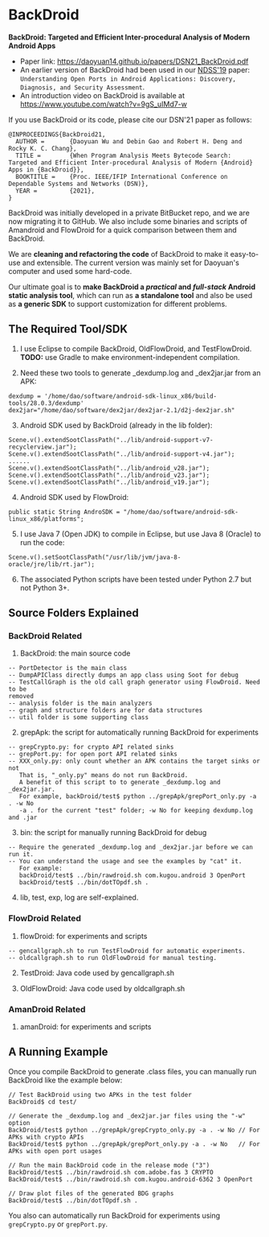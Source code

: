 # BackDroid

**BackDroid: Targeted and Efficient Inter-procedural Analysis of Modern Android Apps**
* Paper link: https://daoyuan14.github.io/papers/DSN21_BackDroid.pdf
* An earlier version of BackDroid had been used in our [NDSS'19](https://daoyuan14.github.io/papers/NDSS19_OpenPort.pdf) paper: ```Understanding Open Ports in Android Applications: Discovery, Diagnosis, and Security Assessment```.
* An introduction video on BackDroid is available at https://www.youtube.com/watch?v=9gS_uIMd7-w

If you use BackDroid or its code, please cite our DSN'21 paper as follows:
```
@INPROCEEDINGS{BackDroid21,
  AUTHOR =       {Daoyuan Wu and Debin Gao and Robert H. Deng and Rocky K. C. Chang},
  TITLE =        {When Program Analysis Meets Bytecode Search: Targeted and Efficient Inter-procedural Analysis of Modern {Android} Apps in {BackDroid}},
  BOOKTITLE =    {Proc. IEEE/IFIP International Conference on Dependable Systems and Networks (DSN)},
  YEAR =         {2021},
}
```

BackDroid was initially developed in a private BitBucket repo, and we are now migrating it to GitHub.
We also include some binaries and scripts of Amandroid and FlowDroid for a quick comparison between them and BackDroid.

We are **cleaning and refactoring the code** of BackDroid to make it easy-to-use and extensible.
The current version was mainly set for Daoyuan's computer and used some hard-code.

Our ultimate goal is to **make BackDroid a *practical* and *full-stack* Android static analysis tool**, which can run as **a standalone tool** and also be used as **a generic SDK** to support customization for different problems.


## The Required Tool/SDK

1. I use Eclipse to compile BackDroid, OldFlowDroid, and TestFlowDroid.<br>
**TODO:** use Gradle to make environment-independent compilation.

2. Need these two tools to generate _dexdump.log and _dex2jar.jar from an APK:
```
dexdump = '/home/dao/software/android-sdk-linux_x86/build-tools/28.0.3/dexdump'
dex2jar="/home/dao/software/dex2jar/dex2jar-2.1/d2j-dex2jar.sh"
```

3. Android SDK used by BackDroid (already in the lib folder):
```
Scene.v().extendSootClassPath("../lib/android-support-v7-recyclerview.jar");
Scene.v().extendSootClassPath("../lib/android-support-v4.jar");
......
Scene.v().extendSootClassPath("../lib/android_v28.jar");
Scene.v().extendSootClassPath("../lib/android_v23.jar");
Scene.v().extendSootClassPath("../lib/android_v19.jar");
```

4. Android SDK used by FlowDroid:
```
public static String AndroSDK = "/home/dao/software/android-sdk-linux_x86/platforms";
```

5. I use Java 7 (Open JDK) to compile in Eclipse, but use Java 8 (Oracle) to run the code:
```
Scene.v().setSootClassPath("/usr/lib/jvm/java-8-oracle/jre/lib/rt.jar");
```

6. The associated Python scripts have been tested under Python 2.7 but not Python 3+.


## Source Folders Explained

### BackDroid Related
1. BackDroid: the main source code
```
-- PortDetector is the main class
-- DumpAPIClass directly dumps an app class using Soot for debug
-- TestCallGraph is the old call graph generator using FlowDroid. Need to be
removed
-- analysis folder is the main analyzers
-- graph and structure folders are for data structures
-- util folder is some supporting class
```

2. grepApk: the script for automatically running BackDroid for experiments
```
-- grepCrypto.py: for crypto API related sinks
-- grepPort.py: for open port API related sinks
-- XXX_only.py: only count whether an APK contains the target sinks or not
   That is, "_only.py" means do not run BackDroid.
   A benefit of this script to to generate _dexdump.log and _dex2jar.jar.
   For example, backDroid/test$ python ../grepApk/grepPort_only.py -a . -w No         
   -a . for the current "test" folder; -w No for keeping dexdump.log and .jar
```

3. bin: the script for manually running BackDroid for debug
```
-- Require the generated _dexdump.log and _dex2jar.jar before we can run it.
-- You can understand the usage and see the examples by "cat" it.
   For example:
   backDroid/test$ ../bin/rawdroid.sh com.kugou.android 3 OpenPort
   backDroid/test$ ../bin/dotTOpdf.sh .
```

4. lib, test, exp, log are self-explained.

### FlowDroid Related
1. flowDroid: for experiments and scripts
```
-- gencallgraph.sh to run TestFlowDroid for automatic experiments.
-- oldcallgraph.sh to run OldFlowDroid for manual testing.
```

2. TestDroid: Java code used by gencallgraph.sh

3. OldFlowDroid: Java code used by oldcallgraph.sh

### AmanDroid Related
1. amanDroid: for experiments and scripts


## A Running Example
Once you compile BackDroid to generate .class files, you can manually run BackDroid like the example below:
```
// Test BackDroid using two APKs in the test folder
BackDroid$ cd test/

// Generate the _dexdump.log and _dex2jar.jar files using the "-w" option
BackDroid/test$ python ../grepApk/grepCrypto_only.py -a . -w No // For APKs with crypto APIs
BackDroid/test$ python ../grepApk/grepPort_only.py -a . -w No   // For APKs with open port usages

// Run the main BackDroid code in the release mode ("3")
BackDroid/test$ ../bin/rawdroid.sh com.adobe.fas 3 CRYPTO
BackDroid/test$ ../bin/rawdroid.sh com.kugou.android-6362 3 OpenPort

// Draw plot files of the generated BDG graphs
BackDroid/test$ ../bin/dotTOpdf.sh .
```
You also can automatically run BackDroid for experiments using `grepCrypto.py` or `grepPort.py`.
